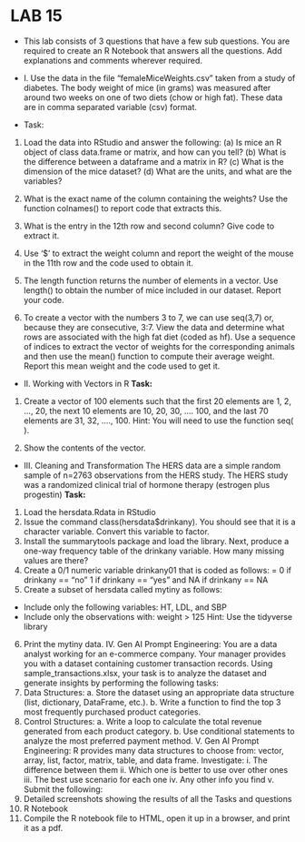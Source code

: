 # LAB 15
- This lab consists of 3 questions that have a few sub questions. You are required to create an R
Notebook that answers all the questions. Add explanations and comments wherever required.

- I. Use the data in the file “femaleMiceWeights.csv” taken from a study of diabetes. The body weight of mice (in grams) was measured after around two weeks on one of two diets (chow or high fat). These data are in comma separated variable (csv) format.
- Task:
1. Load the data into RStudio and answer the following:
(a) Is mice an R object of class data.frame or matrix, and how can you tell?
(b) What is the difference between a dataframe and a matrix in R?
(c) What is the dimension of the mice dataset?
(d) What are the units, and what are the variables?

2. What is the exact name of the column containing the weights? Use the function colnames() to report code that extracts this.

3. What is the entry in the 12th row and second column? Give code to extract it.

4. Use ‘$’ to extract the weight column and report the weight of the mouse in the 11th row and the code used to obtain it.

5. The length function returns the number of elements in a vector. Use length() to obtain the number of mice included in our dataset. Report your code.

6. To create a vector with the numbers 3 to 7, we can use seq(3,7) or, because they are consecutive, 3:7. View the data and determine what rows are associated with the high fat diet (coded as hf). Use a sequence of indices to extract the vector of weights for the corresponding animals and then use the mean() function to compute their average weight.  Report this mean weight and the code used to get it.


- II. Working with Vectors in R
**Task:**
1. Create a vector of 100 elements such that the first 20 elements are 1, 2, ..., 20, the next 10 elements are 10, 20, 30, .... 100, and the last 70 elements are 31, 32, ...., 100. Hint: You will need to use the function seq( ).

2. Show the contents of the vector.

- III. Cleaning and Transformation
The HERS data are a simple random sample of n=2763 observations from the HERS
study. The HERS study was a randomized clinical trial of hormone therapy (estrogen plus
progestin)
**Task:**
1. Load the hersdata.Rdata in RStudio
2. Issue the command class(hersdata$drinkany). You should see that it is a character
variable. Convert this variable to factor.
3. Install the summarytools package and load the library. Next, produce a one-way
frequency table of the drinkany variable. How many missing values are there?
4. Create a 0/1 numeric variable drinkany01 that is coded as follows:
= 0 if drinkany == “no”
1 if drinkany == “yes” and
NA if drinkany == NA
5. Create a subset of hersdata called mytiny as follows:
- Include only the following variables: HT, LDL, and SBP
- Include only the observations with: weight > 125
Hint: Use the tidyverse library
6. Print the mytiny data.
IV. Gen AI Prompt Engineering: You are a data analyst working for an e-commerce
company. Your manager provides you with a dataset containing customer transaction
records. Using sample_transactions.xlsx, your task is to analyze the dataset and
generate insights by performing the following tasks:
1. Data Structures:
a. Store the dataset using an appropriate data structure (list, dictionary,
DataFrame, etc.).
b. Write a function to find the top 3 most frequently purchased product
categories.
2. Control Structures:
a. Write a loop to calculate the total revenue generated from each product
category.
b. Use conditional statements to analyze the most preferred payment
method.
V. Gen AI Prompt Engineering: R provides many data structures to choose from: vector,
array, list, factor, matrix, table, and data frame. Investigate:
i. The difference between them
ii. Which one is better to use over other ones
iii. The best use scenario for each one
iv. Any other info you find
v.
Submit the following:
1. Detailed screenshots showing the results of all the Tasks and questions
2. R Notebook
3. Compile the R notebook file to HTML, open it up in a browser, and print it as a pdf.
